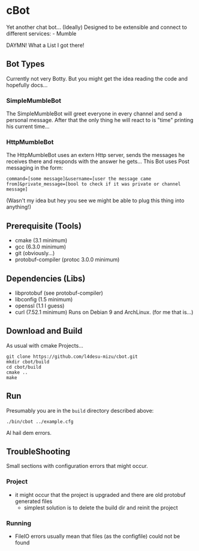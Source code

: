 # cBot

Yet another chat bot...
(Ideally) Designed to be extensible and connect to different services:
	- Mumble

DAYMN! What a List I got there!

## Bot Types

Currently not very Botty. But you might get the idea reading the code and hopefully docs...

### SimpleMumbleBot
The SimpleMumbleBot will greet everyone in every channel and send a personal message.
After that the only thing he will react to is "time" printing his current time...

### HttpMumbleBot
The HttpMumbleBot uses an extern Http server, sends the messages he receives there and responds with the answer he gets...
This Bot uses Post messaging in the form:

``command=[some message]&username=[user the message came from]&private_message=[bool to check if it was private or channel message]``

(Wasn't my idea but hey you see we might be able to plug this thing into anything!)


## Prerequisite (Tools)
 - cmake (3.1 minimum)
 - gcc (6.3.0 minimum)
 - git (obviously...)
 - protobuf-compiler (protoc 3.0.0 minimum)

## Dependencies (Libs)
 - libprotobuf (see protobuf-compiler)
 - libconfig (1.5 minimum)
 - openssl (1.1 I guess)
 - curl (7.52.1 minimum)
Runs on Debian 9 and ArchLinux. (for me that is...)

## Download and Build
 As usual with cmake Projects...
 ```
 git clone https://github.com/l4desu-mizu/cbot.git
 mkdir cbot/build
 cd cbot/build
 cmake ..
 make
 ```

## Run
 Presumably you are in the ``build`` directory described above:
 ```
 ./bin/cbot ../example.cfg
 ```
 Al hail dem errors.

## TroubleShooting
 Small sections with configuration errors that might occur.
### Project
 - it might occur that the project is upgraded and there are old protobuf generated files
 	- simplest solution is to delete the build dir and reinit the project
### Running
 - FileIO errors usually mean that files (as the configfile) could not be found
